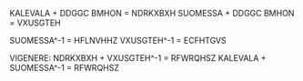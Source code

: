 KALEVALA + DDGGC BMHON = NDRKXBXH
SUOMESSA + DDGGC BMHON = VXUSGTEH

SUOMESSA^-1 = HFLNVHHZ
VXUSGTEH^-1 = ECFHTGVS

VIGENERE:
  NDRKXBXH + VXUSGTEH^-1 = RFWRQHSZ
  KALEVALA + SUOMESSA^-1 = RFWRQHSZ
